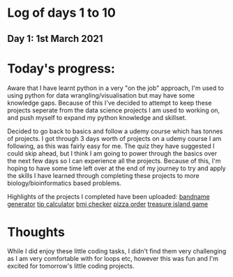 # Log of days 1 to 10

## Day 1: 1st March 2021

# Today's progress:

Aware that I have learnt python in a very "on the job" approach, I'm used to using python for data wrangling/visualisation but may have some knowledge gaps.
Because of this I've decided to attempt to keep these projects seperate from the data science projects I am used to working on, and push myself to expand my python knowledge and skillset.

Decided to go back to basics and follow a udemy course which has tonnes of projects. I got through 3 days worth of projects on a udemy course I am following, as this was fairly easy for me. The quiz they have suggested I could skip ahead, but I think I am going to power through the basics over the next few days so I can experience all the projects. Because of this, I'm hoping to have some time left over at the end of my journey to try and apply the skills I have learned through completing these projects to more biology/bioinformatics based problems.

Highlights of the projects I completed have been uploaded:
[bandname generator](https://github.com/blain1995/100DaysOfCode/blob/main/scripts/day1/day1_bandname.py)
[tip calculator](https://github.com/blain1995/100DaysOfCode/blob/main/scripts/day1/day1_tipcalc.py)
[bmi checker](https://github.com/blain1995/100DaysOfCode/blob/main/scripts/day1/day1_bmichecker.py)
[pizza order](https://github.com/blain1995/100DaysOfCode/blob/main/scripts/day1/day1_pizza.py)
[treasure island game](https://github.com/blain1995/100DaysOfCode/blob/main/scripts/day1/day1_game.py)

# Thoughts

While I did enjoy these little coding tasks, I didn't find them very challenging as I am very comfortable with for loops etc, however this was fun and I'm excited for tomorrow's little coding projects.

